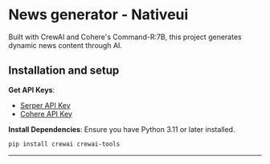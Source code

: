 
# News generator - Nativeui

Built with CrewAI and Cohere's Command-R:7B, this project generates dynamic news content through AI.

## Installation and setup

**Get API Keys**:
   - [Serper API Key](https://serper.dev/)
   - [Cohere API Key](https://dashboard.cohere.com/api-keys)


**Install Dependencies**:
   Ensure you have Python 3.11 or later installed.
   ```bash
   pip install crewai crewai-tools
   ```

---

